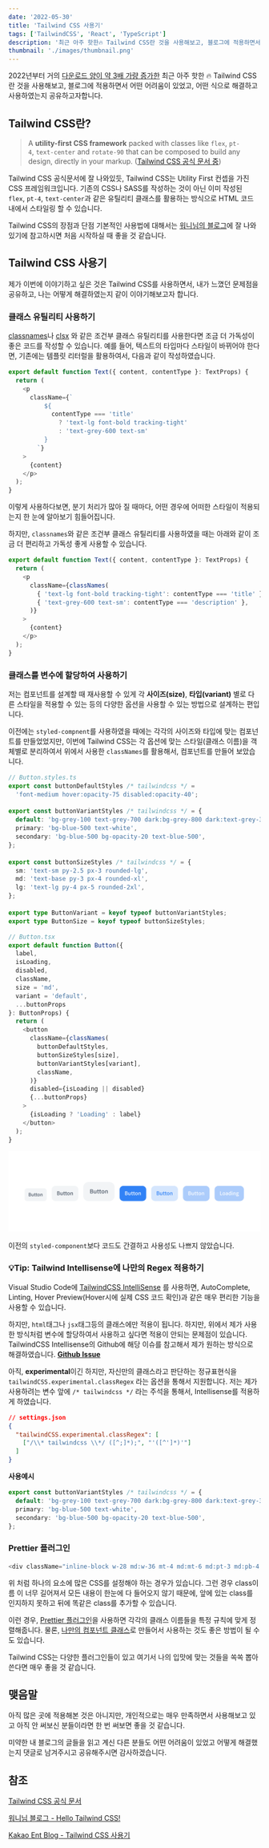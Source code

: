```yaml
---
date: '2022-05-30'
title: 'Tailwind CSS 사용기'
tags: ['TailwindCSS', 'React', 'TypeScript']
description: '최근 아주 핫한🔥 Tailwind CSS란 것을 사용해보고, 블로그에 적용하면서 어떤 어려움이 있었고, 어떤 식으로 해결하고 사용하였는지 공유하고자합니다.'
thumbnail: './images/thumbnail.png'
---
```


2022년부터 거의 [다운로드 양이 약 3배 가량 증가한](https://www.npmtrends.com/tailwindcss) 최근 아주 핫한 🔥 Tailwind CSS란 것을 사용해보고, 블로그에 적용하면서 어떤 어려움이 있었고, 어떤 식으로 해결하고 사용하였는지 공유하고자합니다.

## Tailwind CSS란?

> A **utility-first CSS framework** packed with classes like `flex`, `pt-4`, `text-center` and `rotate-90` that can be composed to build any design, directly in your markup. ([Tailwind CSS 공식 문서 중](https://tailwindcss.com/))

Tailwind CSS 공식문서에 잘 나와있듯, Tailwind CSS는 Utility First 컨셉을 가진 CSS 프레임워크입니다. 기존의 CSS나 SASS를 작성하는 것이 아닌 이미 작성된 `flex`, `pt-4`, `text-center`과 같은 유틸리티 클래스를 활용하는 방식으로 HTML 코드 내에서 스타일링 할 수 있습니다.

Tailwind CSS의 장점과 단점 기본적인 사용법에 대해서는 [워니님의 블로그](https://wonny.space/writing/dev/hello-tailwind-css)에 잘 나와있기에 참고하시면 처음 시작하실 때 좋을 것 같습니다.

## Tailwind CSS 사용기

제가 이번에 이야기하고 싶은 것은 Tailwind CSS를 사용하면서, 내가 느꼈던 문제점을 공유하고, 나는 어떻게 해결하였는지 같이 이야기해보고자 합니다.

### 클래스 유틸리티 사용하기

[classnames](https://github.com/JedWatson/classnames)나 [clsx](https://github.com/lukeed/clsx) 와 같은 조건부 클래스 유틸리티를 사용한다면 조금 더 가독성이 좋은 코드를 작성할 수 있습니다. 예를 들어, 텍스트의 타입마다 스타일이 바뀌어야 한다면, 기존에는 템플릿 리터럴을 활용하여서, 다음과 같이 작성하였습니다.

```typescript
export default function Text({ content, contentType }: TextProps) {
  return (
    <p
      className={`
          ${
            contentType === 'title'
              ? 'text-lg font-bold tracking-tight'
              : 'text-grey-600 text-sm'
          }
        `}
    >
      {content}
    </p>
  );
}
```

이렇게 사용하다보면, 분기 처리가 많아 질 때마다, 어떤 경우에 어떠한 스타일이 적용되는지 한 눈에 알아보기 힘들어집니다.

하지만, `classnames`와 같은 조건부 클래스 유틸리티를 사용하였을 때는 아래와 같이 조금 더 편리하고 가독성 좋게 사용할 수 있습니다.

```typescript
export default function Text({ content, contentType }: TextProps) {
  return (
    <p
      className={classNames(
        { 'text-lg font-bold tracking-tight': contentType === 'title' },
        { 'text-grey-600 text-sm': contentType === 'description' },
      )}
    >
      {content}
    </p>
  );
}
```

### 클래스를 변수에 할당하여 사용하기

저는 컴포넌트를 설계할 때 재사용할 수 있게 각 **사이즈(size)**, **타입(variant)** 별로 다른 스타일을 적용할 수 있는 등의 다양한 옵션을 사용할 수 있는 방법으로 설계하는 편입니다.

이전에는 `styled-compnent`를 사용하였을 때에는 각각의 사이즈와 타입에 맞는 컴포넌트를 만들었었지만, 이번에 Tailwind CSS는 각 옵션에 맞는 스타일(클래스 이름)을 객체별로 분리하여서 위에서 사용한 `classNames`를 활용해서, 컴포넌트를 만들어 보았습니다.

```typescript
// Button.styles.ts
export const buttonDefaultStyles /* tailwindcss */ =
  'font-medium hover:opacity-75 disabled:opacity-40';

export const buttonVariantStyles /* tailwindcss */ = {
  default: 'bg-grey-100 text-grey-700 dark:bg-grey-800 dark:text-grey-300',
  primary: 'bg-blue-500 text-white',
  secondary: 'bg-blue-500 bg-opacity-20 text-blue-500',
};

export const buttonSizeStyles /* tailwindcss */ = {
  sm: 'text-sm py-2.5 px-3 rounded-lg',
  md: 'text-base py-3 px-4 rounded-xl',
  lg: 'text-lg py-4 px-5 rounded-2xl',
};

export type ButtonVariant = keyof typeof buttonVariantStyles;
export type ButtonSize = keyof typeof buttonSizeStyles;
```

```typescript
// Button.tsx
export default function Button({
  label,
  isLoading,
  disabled,
  className,
  size = 'md',
  variant = 'default',
  ...buttonProps
}: ButtonProps) {
  return (
    <button
      className={classNames(
        buttonDefaultStyles,
        buttonSizeStyles[size],
        buttonVariantStyles[variant],
        className,
      )}
      disabled={isLoading || disabled}
      {...buttonProps}
    >
      {isLoading ? 'Loading' : label}
    </button>
  );
}
```

![버튼 구현 이미지](./images/buttons.png)

이전의 `styled-component`보다 코드도 간결하고 사용성도 나쁘지 않았습니다.

### 💡Tip: Tailwind Intellisense에 나만의 Regex 적용하기

Visual Studio Code에 [TailwindCSS IntelliSense](https://marketplace.visualstudio.com/items?itemName=bradlc.vscode-tailwindcss) 를 사용하면, AutoComplete, Linting, Hover Preview(Hover시에 실제 CSS 코드 확인)과 같은 매우 편리한 기능을 사용할 수 있습니다.

하지만, `html`태그나 `jsx`태그등의 클래스에만 적용이 됩니다. 하지만, 위에서 제가 사용한 방식처럼 변수에 할당하여서 사용하고 싶다면 적용이 안되는 문제점이 있습니다. TailwindCSS Intellisense의 Github에 해당 이슈를 참고해서 제가 원하는 방식으로 해결하였습니다. [**Github Issue**](https://github.com/tailwindlabs/tailwindcss/issues/7553)

아직, **experimental**이긴 하지만, 자신만의 클래스라고 판단하는 정규표현식을 `tailwindCSS.experimental.classRegex` 라는 옵션을 통해서 지원합니다. 저는 제가 사용하려는 변수 앞에 `/* tailwindcss */` 라는 주석을 통해서, Intellisense를 적용하게 하였습니다.

```json
// settings.json
{
  "tailwindCSS.experimental.classRegex": [
    ["/\\* tailwindcss \\*/ ([^;]*);", "'([^']*)'"]
  ]
}
```

**사용예시**

```typescript
export const buttonVariantStyles /* tailwindcss */ = {
  default: 'bg-grey-100 text-grey-700 dark:bg-grey-800 dark:text-grey-300',
  primary: 'bg-blue-500 text-white',
  secondary: 'bg-blue-500 bg-opacity-20 text-blue-500',
};
```

### Prettier 플러그인

```typescript
<div className="inline-block w-28 md:w-36 mt-4 md:mt-6 md:pt-3 md:pb-4 rounded-full text-sm leading-10 md:text-base font-bold tracking-tight bg-custom-200 dark:bg-custom-600 hover:opacity-50 transition-opacity">
```

위 처럼 하나의 요소에 많은 CSS를 설정해야 하는 경우가 있습니다. 그런 경우 class이름 이 너무 길어져서 모든 내용이 한눈에 다 들어오지 않기 때문에,
앞에 있는 class를 인지하지 못하고 뒤에 똑같은 class를 추가할 수 있습니다.

이런 경우, [Prettier 플러그인](https://github.com/tailwindlabs/prettier-plugin-tailwindcss)을 사용하면 각각의 클래스 이름들을 특정 규칙에 맞게 정렬해줍니다.
물론, [나만의 컴포넌트 클래스](https://tailwindcss.com/docs/adding-custom-styles#adding-component-classes)로 만들어서 사용하는 것도 좋은 방법이 될 수도 있습니다.

Tailwind CSS는 다양한 플러그인들이 있고 여기서 나의 입맛에 맞는 것들을 쏙쏙 뽑아 쓴다면 매우 좋을 것 같습니다.

## 맺음말

아직 많은 곳에 적용해본 것은 아니지만, 개인적으로는 매우 만족하면서 사용해보고 있고 아직 안 써보신 분들이라면 한 번 써보면 좋을 것 같습니다.

미약한 내 블로그의 글들을 읽고 계신 다른 분들도 어떤 어려움이 있었고 어떻게 해결했는지 댓글로 남겨주시고 공유해주시면 감사하겠습니다.

## 참조

[Tailwind CSS 공식 문서](https://tailwindcss.com/docs)

[워니님 블로그 - Hello Tailwind CSS!](https://wonny.space/writing/dev/hello-tailwind-css)

[Kakao Ent Blog - Tailwind CSS 사용기](https://fe-developers.kakaoent.com/2022/220303-tailwind-tips/#preflight-%EC%B2%98%EB%A6%AC)
